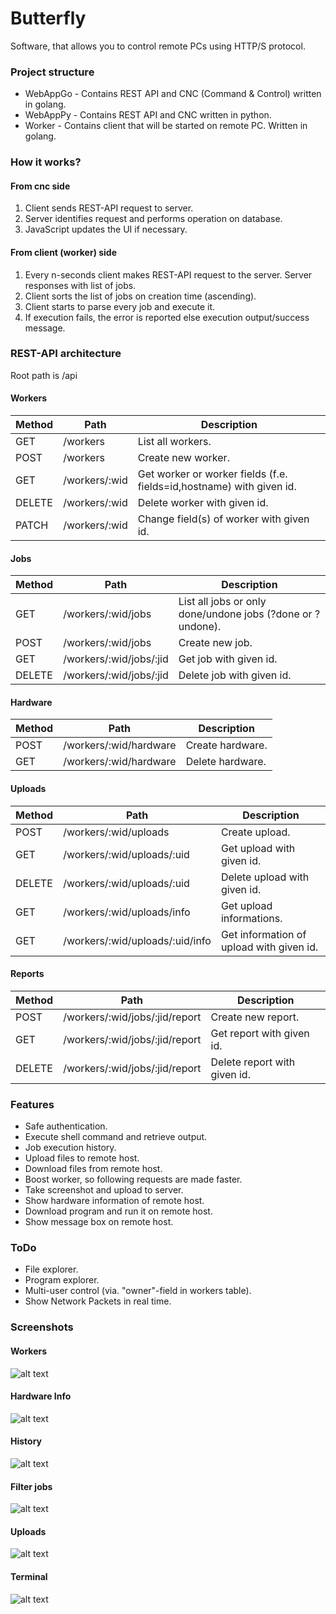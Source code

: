 # Butterfly

Software, that allows you  to control remote PCs using HTTP/S protocol.

### Project structure

-   WebAppGo - Contains REST API and CNC (Command & Control) written in golang.
-   WebAppPy - Contains REST API and CNC  written in python.
-   Worker - Contains client that will be started on remote PC. Written in golang.

### How it works?

#### From cnc side

1.  Client sends REST-API request to server.
2.  Server identifies request and performs operation on database.
3.  JavaScript updates the UI if necessary.

#### From client (worker) side

1.  Every n-seconds client makes REST-API request to the server. Server responses with list of jobs.
2.  Client sorts the list of jobs on creation time (ascending).
3.  Client starts to parse every job and execute it.
4. If execution fails, the error is reported else execution output/success message.

### REST-API architecture

Root path is /api

#### Workers

| Method | Path          | Description                                                          |
| ------ | ------------- | -------------------------------------------------------------------- |
| GET    | /workers      | List all workers.                                                    |
| POST   | /workers      | Create new worker.                                                   |
| GET    | /workers/:wid | Get worker or worker fields (f.e. fields=id,hostname) with given id. |
| DELETE | /workers/:wid | Delete worker with given id.                                         |
| PATCH  | /workers/:wid | Change field(s) of worker with given id.                             |

#### Jobs

| Method | Path                    | Description                                                |
| ------ | ----------------------- | ---------------------------------------------------------- |
| GET    | /workers/:wid/jobs      | List all jobs or only done/undone jobs (?done or ?undone). |
| POST   | /workers/:wid/jobs      | Create new job.                                            |
| GET    | /workers/:wid/jobs/:jid | Get job with given id.                                     |
| DELETE | /workers/:wid/jobs/:jid | Delete job with given id.                                  |

#### Hardware

| Method | Path                   | Description      |
| ------ | ---------------------- | ---------------- |
| POST   | /workers/:wid/hardware | Create hardware. |
| GET    | /workers/:wid/hardware | Delete hardware. |

#### Uploads

| Method | Path                                                                        | Description                  |
| ------ | --------------------------------------------------------------------------- | ---------------------------- |
| POST   | /workers/:wid/uploads                                                       | Create upload.               |
| GET    | /workers/:wid/uploads/:uid                                                  | Get upload with given id.    |
| DELETE | /workers/:wid/uploads/:uid                                                  | Delete upload with given id. |
| GET    | /workers/:wid/uploads/info                                                  | Get upload informations.     |
| GET    | /workers/:wid/uploads/:uid/info | Get information of upload with given id.       |

#### Reports

| Method | Path                           | Description                  |
| ------ | ------------------------------ | ---------------------------- |
| POST   | /workers/:wid/jobs/:jid/report | Create new report.           |
| GET    | /workers/:wid/jobs/:jid/report | Get report with given id.    |
| DELETE | /workers/:wid/jobs/:jid/report | Delete report with given id. |

### Features

-   Safe authentication.
-   Execute shell command and retrieve output.
-   Job execution history.
-   Upload files to remote host.
-   Download files from remote host.
-   Boost worker, so following requests are made faster.
-   Take screenshot and upload to server.
-   Show hardware information of remote host.
-   Download program and run it on remote host.
-   Show message box on remote host.

### ToDo
-   File explorer.
-   Program explorer.
-   Multi-user control (via. "owner"-field in workers table).
-   Show Network Packets in real time.

### Screenshots

#### Workers

![alt text](https://gitlab.com/evothreat/butterfly/-/raw/master/screenshots/workers.png)

#### Hardware Info
![alt text](https://gitlab.com/evothreat/butterfly/-/raw/master/screenshots/hardware_info.png)
#### History
![alt text](https://gitlab.com/evothreat/butterfly/-/raw/master/screenshots/history.png)
#### Filter jobs
![alt text](https://gitlab.com/evothreat/butterfly/-/raw/master/screenshots/filter.png)
#### Uploads
![alt text](https://gitlab.com/evothreat/butterfly/-/raw/master/screenshots/uploads.png)
#### Terminal
![alt text](https://gitlab.com/evothreat/butterfly/-/raw/master/screenshots/terminal.png)
